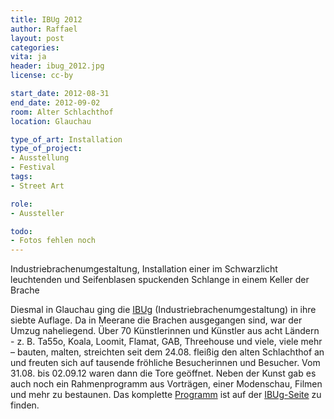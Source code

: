 ```yaml
---
title: IBUg 2012
author: Raffael
layout: post
categories:
vita: ja
header: ibug_2012.jpg
license: cc-by

start_date: 2012-08-31
end_date: 2012-09-02
room: Alter Schlachthof
location: Glauchau

type_of_art: Installation
type_of_project:
- Ausstellung
- Festival
tags:
- Street Art

role:
- Aussteller

todo:
- Fotos fehlen noch
---
```


Industriebrachenumgestaltung, Installation einer im Schwarzlicht leuchtenden und Seifenblasen spuckenden Schlange in einem Keller der Brache

<!--more-->

Diesmal in Glauchau ging die [IBUg][1] (Industriebrachenumgestaltung) in ihre siebte Auflage. Da in Meerane die Brachen ausgegangen sind, war der Umzug naheliegend. Über 70 Künstlerinnen und Künstler aus acht Ländern - z. B. Ta55o, Koala, Loomit, Flamat, GAB, Threehouse und viele, viele mehr – bauten, malten, streichten seit dem 24.08. fleißig den alten Schlachthof an und freuten sich auf tausende fröhliche Besucherinnen und Besucher. Vom 31.08. bis 02.09.12 waren dann die Tore geöffnet. Neben der Kunst gab es auch noch ein Rahmenprogramm aus Vorträgen, einer Modenschau, Filmen und mehr zu bestaunen. Das komplette [Programm][2] ist auf der [IBUg-Seite][1] zu finden.

 [1]: http://www.ibug-art.de/
 [2]: http://www.ibug-art.de/2012/08/das-programmheft-ist-da/
